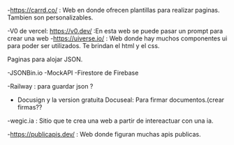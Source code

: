 -https://carrd.co/ : Web en donde ofrecen plantillas para realizar paginas. Tambien son personalizables.

-V0 de vercel: https://v0.dev/ :En esta web se puede pasar un prompt para crear una web
-https://uiverse.io/ : Web donde hay muchos componentes ui para poder ser utilizados. Te brindan el html y el css.

Paginas para alojar JSON.

-JSONBin.io
-MockAPI
-Firestore de Firebase


-Railway : para guardar json ?

- Docusign y la version gratuita Docuseal: Para firmar documentos.(crear firmas??

-wegic.ia : Sitio que te crea una web a partir de intereactuar con una ia. 
 

-https://publicapis.dev/  : Web donde figuran muchas apis publicas.
